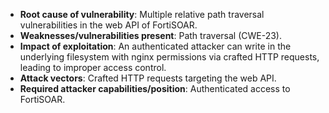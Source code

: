 - **Root cause of vulnerability**: Multiple relative path traversal vulnerabilities in the web API of FortiSOAR.
- **Weaknesses/vulnerabilities present**: Path traversal (CWE-23).
- **Impact of exploitation**: An authenticated attacker can write in the underlying filesystem with nginx permissions via crafted HTTP requests, leading to improper access control.
- **Attack vectors**: Crafted HTTP requests targeting the web API.
- **Required attacker capabilities/position**: Authenticated access to FortiSOAR.